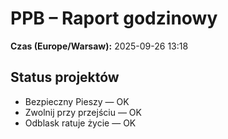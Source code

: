 # PPB – Raport godzinowy
**Czas (Europe/Warsaw):** 2025-09-26 13:18

## Status projektów
- Bezpieczny Pieszy — OK
- Zwolnij przy przejściu — OK
- Odblask ratuje życie — OK

